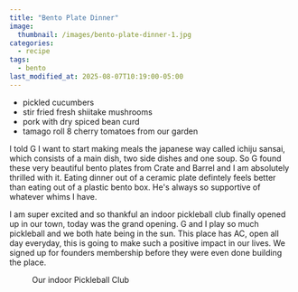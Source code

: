 ```yaml
---
title: "Bento Plate Dinner"
image: 
  thumbnail: /images/bento-plate-dinner-1.jpg
categories:
  - recipe
tags:
  - bento
last_modified_at: 2025-08-07T10:19:00-05:00
---
```


* pickled cucumbers
* stir fried fresh shiitake mushrooms
* pork with dry spiced bean curd 
* tamago roll
8 cherry tomatoes from our garden

I told G I want to start making meals the japanese way called ichiju sansai, which consists of a main dish, two side dishes and one soup. So G found these very beautiful bento plates from Crate and Barrel and I am absolutely thrilled with it. Eating dinner out of a ceramic plate defintely feels better than eating out of a plastic bento box. He's always so supportive of whatever whims I have. 

I am super excited and so thankful an indoor pickleball club finally opened up in our town, today was the grand opening. G and I play so much pickleball and we both hate being in the sun. This place has AC, open all day everyday, this is going to make such a positive impact in our lives. We signed up for founders membership before they were even done building the place.


<figure class="align-left">
  <a href="#"><img src="{{ '/images/indoor-pickleball-club.jpg' | absolute_url }}" alt=""></a>
  <figcaption>Our indoor Pickleball Club</figcaption>
</figure> 

